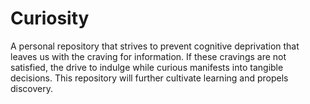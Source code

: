 # Curiosity
 A personal repository that strives to prevent cognitive deprivation that leaves us with the craving for information. If these cravings are not satisfied, the drive to indulge while curious manifests into tangible decisions. This repository will further cultivate learning and propels discovery.

